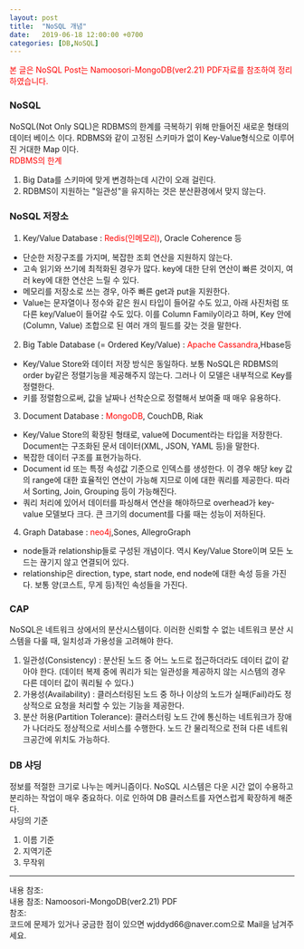 ```yaml
---
layout: post
title:  "NoSQL 개념"
date:   2019-06-18 12:00:00 +0700
categories: [DB,NoSQL]
---
```


<span style ="color: red">본 글은 NoSQL Post는 Namoosori-MongoDB(ver2.21) PDF자료를 참조하여 정리하였습니다.</span>  
###  NoSQL
NoSQL(Not Only SQL)은 RDBMS의 한계를 극복하기 위해 만들어진 새로운 형태의 데이터 베이스 이다. RDBMS와 같이 고정된 스키마가 없이 Key-Value형식으로 이루어진 거대한 Map 이다.  
<span style ="color: red">RDBMS의 한계</span><br>
1. Big Data를 스키마에 맞게 변경하는데 시간이 오래 걸린다.
2. RDBMS이 지원하는 "일관성"을 유지하는 것은 분산환경에서 맞지 않는다.

###  NoSQL 저장소
1. Key/Value Database : <span style ="color: red">Redis(인메모리)</span>, Oracle Coherence 등
 - 단순한 저장구조를 가지며, 복잡한 조회 연산을 지원하지 않는다.
 - 고속 읽기와 쓰기에 최적화된 경우가 많다. key에 대한 단위 연산이 빠른 것이지, 여러 key에 대한 연산은 느릴 수 있다.
 - 메모리를 저장소로 쓰는 경우, 아주 빠른 get과 put을 지원한다.
 - Value는 문자열이나 정수와 같은 원시 타입이 들어갈 수도 있고, 아래 사진처럼 또 다른 key/Value이 들어갈 수도 있다. 이를 Column Family이라고 하며, Key 안에 (Column, Value) 조합으로 된 여러 개의 필드를 갖는 것을 말한다.

2. Big Table Database (= Ordered Key/Value) : <span style ="color: red">Apache Cassandra</span>,Hbase등
 - Key/Value Store와 데이터 저장 방식은 동일하다. 보통 NoSQL은 RDBMS의 order by같은 정렬기능을 제공해주지 않는다. 그러나 이 모델은 내부적으로 Key를 정렬한다.
 - 키를 정렬함으로써, 값을 날짜나 선착순으로 정렬해서 보여줄 때 매우 유용하다.

3. Document Database : <span style ="color: red">MongoDB</span>, CouchDB, Riak
 - Key/Value Store의 확장된 형태로, value에 Document라는 타입을 저장한다. Document는 구조화된 문서 데이터(XML, JSON, YAML 등)을 말한다.
 - 복잡한 데이터 구조를 표현가능하다.
 - Document id 또는 특정 속성값 기준으로 인덱스를 생성한다. 이 경우 해당 key 값의 range에 대한 효율적인 연산이 가능해 지므로 이에 대한 쿼리를 제공한다. 따라서 Sorting, Join, Grouping 등이 가능해진다.
 - 쿼리 처리에 있어서 데이터를 파싱해서 연산을 해야하므로 overhead가 key-value 모델보다 크다. 큰 크기의 document를 다룰 때는 성능이 저하된다.

4. Graph Database : <span style ="color: red">neo4j</span>,Sones, AllegroGraph
 - node들과 relationship들로 구성된 개념이다. 역시 Key/Value Store이며 모든 노드는 끊기지 않고 연결되어 있다.
 - relationship은 direction, type, start node, end node에 대한 속성 등을 가진다. 보통 양(코스트, 무게 등)적인 속성들을 가진다.

###  CAP
NoSQL은 네트워크 상에서의 분산시스템이다. 이러한 신뢰할 수 없는 네트워크 분산 시스템을 다룰 때, 일치성과 가용성을 고려해야 한다.  
1. 일관성(Consistency) : 분산된 노드 중 어느 노드로 접근하더라도 데이터 값이 같아야 한다. (데이터 복제 중에 쿼리가 되는 일관성을 제공하지 않는 시스템의 경우 다른 데이터 값이 쿼리될 수 있다.)
2. 가용성(Availability) : 클러스터링된 노드 중 하나 이상의 노드가 실패(Fail)라도 정상적으로 요청을 처리할 수 있는 기능을 제공한다.
3. 분산 허용(Partition Tolerance): 클러스터링 노드 간에 통신하는 네트워크가 장애가 나더라도 정상적으로 서비스를 수행한다. 노드 간 물리적으로 전혀 다른 네트워크공간에 위치도 가능하다.

###  DB 샤딩
정보를 적절한 크기로 나누는 메커니즘이다.  NoSQL 시스템은 다운 시간 없이 수용하고 분리하는 작업이 매우 중요하다.  이로 인하여 DB 클러스트를 자연스럽게 확장하게 해준다.  
샤딩의 기준
1. 이름 기준
2. 지역기준
3. 무작위

<hr>
내용 참조:<https://sjh836.tistory.com/97><br>
내용 참조: Namoosori-MongoDB(ver2.21) PDF<br>
참조: <https://github.com/wjddyd66/DB/tree/master/View><br>
코드에 문제가 있거나 궁금한 점이 있으면 wjddyd66@naver.com으로  Mail을 남겨주세요.